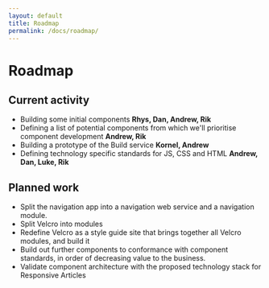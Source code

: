 ```yaml
---
layout: default
title: Roadmap
permalink: /docs/roadmap/
---
```


# Roadmap

## Current activity

* Building some initial components **Rhys, Dan, Andrew, Rik**
* Defining a list of potential components from which we'll prioritise component development **Andrew, Rik**
* Building a prototype of the Build service **Kornel, Andrew**
* Defining technology specific standards for JS, CSS and HTML **Andrew, Dan, Luke, Rik**

## Planned work

* Split the navigation app into a navigation web service and a navigation module.
* Split Velcro into modules
* Redefine Velcro as a style guide site that brings together all Velcro modules, and build it
* Build out further components to conformance with component standards, in order of decreasing value to the business.
* Validate component architecture with the proposed technology stack for Responsive Articles

